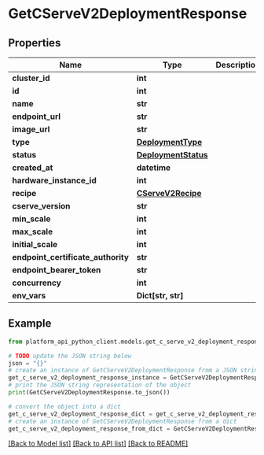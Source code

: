 # GetCServeV2DeploymentResponse


## Properties

Name | Type | Description | Notes
------------ | ------------- | ------------- | -------------
**cluster_id** | **int** |  | 
**id** | **int** |  | 
**name** | **str** |  | 
**endpoint_url** | **str** |  | 
**image_url** | **str** |  | [optional] 
**type** | [**DeploymentType**](DeploymentType.md) |  | 
**status** | [**DeploymentStatus**](DeploymentStatus.md) |  | 
**created_at** | **datetime** |  | 
**hardware_instance_id** | **int** |  | 
**recipe** | [**CServeV2Recipe**](CServeV2Recipe.md) |  | 
**cserve_version** | **str** |  | [optional] 
**min_scale** | **int** |  | 
**max_scale** | **int** |  | 
**initial_scale** | **int** |  | [optional] 
**endpoint_certificate_authority** | **str** |  | [optional] 
**endpoint_bearer_token** | **str** |  | [optional] 
**concurrency** | **int** |  | [optional] 
**env_vars** | **Dict[str, str]** |  | [optional] 

## Example

```python
from platform_api_python_client.models.get_c_serve_v2_deployment_response import GetCServeV2DeploymentResponse

# TODO update the JSON string below
json = "{}"
# create an instance of GetCServeV2DeploymentResponse from a JSON string
get_c_serve_v2_deployment_response_instance = GetCServeV2DeploymentResponse.from_json(json)
# print the JSON string representation of the object
print(GetCServeV2DeploymentResponse.to_json())

# convert the object into a dict
get_c_serve_v2_deployment_response_dict = get_c_serve_v2_deployment_response_instance.to_dict()
# create an instance of GetCServeV2DeploymentResponse from a dict
get_c_serve_v2_deployment_response_from_dict = GetCServeV2DeploymentResponse.from_dict(get_c_serve_v2_deployment_response_dict)
```
[[Back to Model list]](../README.md#documentation-for-models) [[Back to API list]](../README.md#documentation-for-api-endpoints) [[Back to README]](../README.md)


